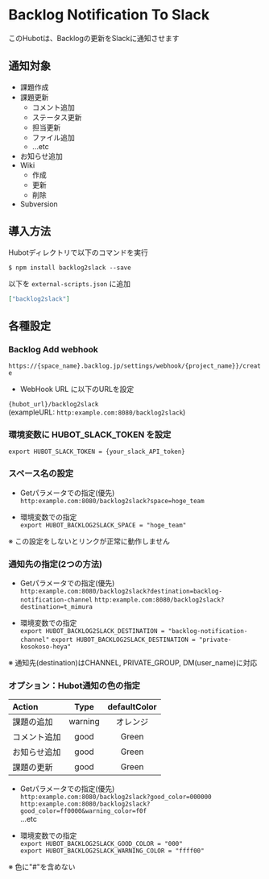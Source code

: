 # Backlog Notification To Slack

このHubotは、Backlogの更新をSlackに通知させます

## 通知対象
- 課題作成
- 課題更新
    + コメント追加
    + ステータス更新
    + 担当更新
    + ファイル追加
    + ...etc
- お知らせ追加
- Wiki
    + 作成
    + 更新
    + 削除
- Subversion

## 導入方法

Hubotディレクトリで以下のコマンドを実行

`$ npm install backlog2slack --save`

以下を `external-scripts.json` に追加

```json
["backlog2slack"]
```

## 各種設定

### Backlog Add webhook

`https://{space_name}.backlog.jp/settings/webhook/{project_name}}/create`

- WebHook URL に以下のURLを設定

`{hubot_url}/backlog2slack`  
(exampleURL: `http:example.com:8080/backlog2slack`)

### 環境変数に HUBOT_SLACK_TOKEN を設定

`export HUBOT_SLACK_TOKEN = {your_slack_API_token}`

### スペース名の設定
- Getパラメータでの指定(優先)  
`http:example.com:8080/backlog2slack?space=hoge_team`

- 環境変数での指定  
`export HUBOT_BACKLOG2SLACK_SPACE = "hoge_team"`

※ この設定をしないとリンクが正常に動作しません

### 通知先の指定(2つの方法)

- Getパラメータでの指定(優先)  
`http:example.com:8080/backlog2slack?destination=backlog-notification-channel`
`http:example.com:8080/backlog2slack?destination=t_mimura`

- 環境変数での指定  
`export HUBOT_BACKLOG2SLACK_DESTINATION = "backlog-notification-channel"`
`export HUBOT_BACKLOG2SLACK_DESTINATION = "private-kosokoso-heya"`

※ 通知先(destination)はCHANNEL, PRIVATE_GROUP, DM(user_name)に対応

### オプション：Hubot通知の色の指定

|Action|Type|defaultColor|
|:-----|:--:|:----------:|
|課題の追加|warning|オレンジ|
|コメント追加|good|Green|
|お知らせ追加|good|Green|
|課題の更新|good|Green|

- Getパラメータでの指定(優先)  
`http:example.com:8080/backlog2slack?good_color=000000`  
`http:example.com:8080/backlog2slack?good_color=ff0000&warning_color=f0f`  
...etc

- 環境変数での指定  
`export HUBOT_BACKLOG2SLACK_GOOD_COLOR = "000"`  
`export HUBOT_BACKLOG2SLACK_WARNING_COLOR = "ffff00"`

※ 色に"#"を含めない
